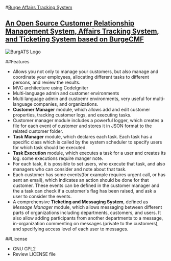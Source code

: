 #[Burge Affairs Tracking System](http://burge.ir/BurgeATS)
##	[An Open Source Customer Relationship Management System, Affairs Tracking System, and Ticketing System  based on BurgeCMF](http://burge.ir/BurgeATS)

![BurgATS Logo](http://burge.ir/BurgeATS/logo-text-en.jpg)

##Features
* Allows you not only to manage your customers, but also manage and coordinate your employees, allocating different tasks to different persons, and review the results.
* MVC architecture using CodeIgniter
* Multi-language admin and customer environments
* Multi language admin and custoemr environments, very useful for multi-language companies, and organizations.
* **Customer Manager** module, which allows add and edit customer properties, tracking customer logs, and executing tasks.
* Customer manager module includes a powerful logger, which creates a file for each event of customer and stores it in JSON format to the related customer folder. 
* **Task Manager** module, which declares each task. Each task has a specific class which is called by the system scheduler to specify users for which task should be executed.
* **Task Execution** module, which executes a task for a user and creates its log. some executions require manger note.
* For each task, it is possible to set users, who execute that task, and also managers who can consider and note about that task.
* Each customer has some events(for example requires urgent call, or has sent an email), which indicates an action should be done for that customer. These events can be defined in the customer manager and the a task can check if a customer's flag has been raised, and ask a user to consider the events.
* A comprehensive **Ticketing and Messaging System**, defined as *Message Manager* module, which allows messaging between different parts of organizations including departments, customers, and users. It also allow adding participants from another departments to a message, in-organization commenting on messages (private to the customers), and specifying access level of each user to messages.

##License
* GNU GPL2
* Review LICENSE file